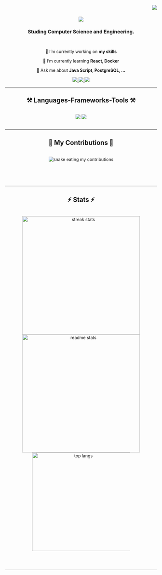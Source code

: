 <img align="right" src="https://visitor-badge.laobi.icu/badge?page_id=PRAKASH0Chy.PRAKASH0Chy" />

<h1 align="center">
    <img src="https://readme-typing-svg.herokuapp.com/?font=Righteous&size=35&center=true&vCenter=true&width=500&height=70&duration=4000&lines=Hi+There!+👋;+I'm+Prakash+Choudhary!;" />
</h1>

<h3 align="center">Studing Computer Science and Engineering.</h3>

<br/>

<div align="center">
 
 🔭 I’m currently working on **my skills**
 
 🌱 I’m currently learning **React, Docker**

💬 Ask me about **Java Script, PostgreSQL, ...**

<!--⚡ Fun fact **Game of Thrones Night's Watch cloaks are made from Ikea rugs**-->

 </div>
 
<div align="center"> 
  <a href="prakash.chy8o8@gmail.com">
    <img src="https://img.shields.io/badge/Gmail-333333?style=for-the-badge&logo=gmail&logoColor=red" />
  </a>
  <a href="https://www.linkedin.com/in/prakash-choudhary-5b0052292?lipi=urn%3Ali%3Apage%3Ad_flagship3_profile_view_base_contact_details%3BI1wBDEgwQ92GElja1MbJRw%3D%3D" target="_blank">
    <img src="https://img.shields.io/badge/LinkedIn-0077B5?style=for-the-badge&logo=linkedin&logoColor=white" target="_blank" />
  </a>
  <a href="https://github.com/PRAKASH0Chy" target="_blank">
     <img src="https://img.shields.io/badge/Portfolio-FF5722?style=for-the-badge&logo=todoist&logoColor=white" target="_blank" /> <!-- sqlite, safari, google-chrome are other good icon options -->
  </a>
</div>

 <hr/>
 
<h2 align="center">⚒️ Languages-Frameworks-Tools ⚒️</h2>
<br/>
<div align="center">
    <img src="https://skillicons.dev/icons?i=bootstrap,html,css,vim,vscode,github,git,figma,tailwindcss,linux" />
    <img src="https://skillicons.dev/icons?i=python,javascript,c,postgresql" /><br>
</div>

<br/>
<hr/>

<div align="center">
  <h2>🐍 My Contributions 🐍</h2>
    
  <br>
<img alt="snake eating my contributions" src="https://raw.githubusercontent.com/PRAKASH0Chy/PRAKASH0Chy/output/github-contribution-grid-snake.svg" />
  
  <br/><br/><br/>
 
</div>


<hr/>

<h2 align="center">⚡ Stats ⚡</h2>
<br>
<div align=center>
  <img width=390 src="https://github-readme-streak-stats-PRAKASH0Chy.vercel.app/?user=PRAKASH0Chy&count_private=true&theme=react&border_radius=10" alt="streak stats"/>
  <img width=390 src="https://github-readme-stats-PRAKASH0Chy.vercel.app/api?username=PRAKASH0Chy&count_private=true&show_icons=true&theme=react&rank_icon=github&border_radius=10" alt="readme stats" />
  <br/>
  <img width=325 align="center" src="https://github-readme-stats-PRAKASH0Chy.vercel.app/api/top-langs/?username=PRAKASH0Chy&hide=HTML&langs_count=8&layout=compact&theme=react&border_radius=10&size_weight=0.5&count_weight=0.5&exclude_repo=github-readme-stats" alt="top langs" />
</div>

<br/><br/>

<hr/>

<!---<br/>

<div align="center">
<a href='https://ko-fi.com/V7V4RAK9C' target='_blank'><img height='64' style='border:0px;height:64px;' src='https://storage.ko-fi.com/cdn/kofi1.png?v=3' border='0' alt='Buy Me a Coffee at ko-fi.com' /></a>
</div>


<br/>
--->

<!---
PRAKASH0Chy/Prakash Choudhary is a ✨ special ✨ repository because its `README.md` (this file) appears on your GitHub profile.
You can click the Preview link to take a look at your changes.
--->
